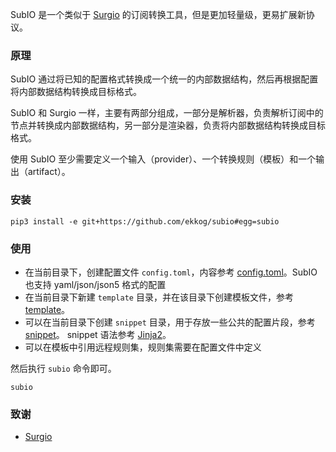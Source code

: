 SubIO 是一个类似于 [Surgio](https://surgio.js.org/) 的订阅转换工具，但是更加轻量级，更易扩展新协议。

### 原理

SubIO 通过将已知的配置格式转换成一个统一的内部数据结构，然后再根据配置将内部数据结构转换成目标格式。

SubIO 和 Surgio 一样，主要有两部分组成，一部分是解析器，负责解析订阅中的节点并转换成内部数据结构，另一部分是渲染器，负责将内部数据结构转换成目标格式。

使用 SubIO 至少需要定义一个输入（provider）、一个转换规则（模板）和一个输出（artifact）。

### 安装

```shell
pip3 install -e git+https://github.com/ekkog/subio#egg=subio
```

### 使用

- 在当前目录下，创建配置文件 `config.toml`，内容参考 [config.toml](./example/config.toml)。SubIO 也支持 yaml/json/json5 格式的配置
- 在当前目录下新建 `template` 目录，并在该目录下创建模板文件，参考 [template](./example/template/clash.yaml)。
- 可以在当前目录下创建 `snippet` 目录，用于存放一些公共的配置片段，参考 [snippet](./example/snippet)。 snippet 语法参考 [Jinja2](https://jinja.palletsprojects.com/en/3.0.x/templates/#macros)。
- 可以在模板中引用远程规则集，规则集需要在配置文件中定义

然后执行 `subio` 命令即可。

```shell
subio
```

### 致谢

- [Surgio](https://surgio.js.org/)
